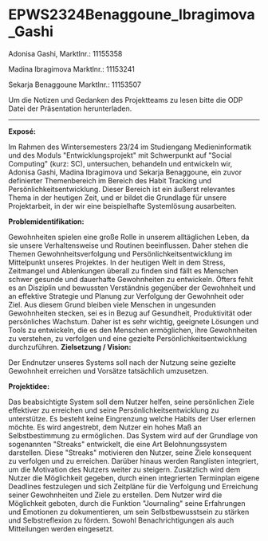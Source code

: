 # EPWS2324Benaggoune_Ibragimova_Gashi

Adonisa Gashi, Marktlnr.: 11155358

Madina Ibragimova Marktlnr.: 11153241

Sekarja Benaggoune Marktlnr.: 11153507

Um die Notizen und Gedanken des Projektteams zu lesen bitte die ODP Datei der Präsentation herunterladen.

***

**Exposé:**

Im Rahmen des Wintersemesters 23/24 im Studiengang Medieninformatik und des Moduls "Entwicklungsprojekt" mit Schwerpunkt auf "Social Computing" (kurz: SC), untersuchen, 
behandeln und entwickeln wir, Adonisa Gashi, Madina Ibragimova und Sekarja Benaggoune, ein zuvor definierter Themenbereich im Bereich des Habit Tracking und Persönlichkeitsentwicklung.
Dieser Bereich ist ein äußerst relevantes Thema in der heutigen Zeit, und er bildet die Grundlage für unsere Projektarbeit, in der wir eine beispielhafte Systemlösung ausarbeiten.

**Problemidentifikation:** 

Gewohnheiten spielen eine große Rolle in unserem alltäglichen Leben, da sie unsere Verhaltensweise und Routinen beeinflussen. 
Daher stehen die Themen Gewohnheitsverfolgung und Persönlichkeitsentwicklung im Mittelpunkt unseres Projektes.
In der heutigen Welt in dem Stress, Zeitmangel und Ablenkungen überall zu finden sind fällt es Menschen schwer gesunde und dauerhafte Gewohnheiten zu entwickeln. 
Öfters fehlt es an Disziplin und bewussten Verständnis gegenüber der Gewohnheit und an effektive Strategie und Planung zur Verfolgung der Gewohnheit oder Ziel. 
Aus diesem Grund bleiben viele Menschen in ungesunden Gewohnheiten stecken, sei es in Bezug auf Gesundheit, Produktivität oder persönliches Wachstum. 
Daher ist es sehr wichtig, geeignete Lösungen und Tools zu entwickeln, die es den Menschen ermöglichen, 
ihre Gewohnheiten zu verstehen, zu verfolgen und eine gezielte Persönlichkeitsentwicklung durchzuführen. 
**Zielsetzung / Vision:**

Der Endnutzer unseres Systems soll nach der Nutzung seine gezielte Gewohnheit erreichen und Vorsätze tatsächlich umzusetzen.

**Projektidee:**

Das beabsichtigte System soll dem Nutzer helfen, seine persönlichen Ziele effektiver zu erreichen und seine Persönlichkeitsentwicklung zu unterstütze.
Es besteht keine Eingrenzung welche Habits der User erlernen möchte. 
Es wird angestrebt, dem Nutzer ein hohes Maß an Selbstbestimmung zu ermöglichen. 
Das System wird auf der Grundlage von sogenannten "Streaks" entwickelt, die eine Art Belohnungssystem darstellen.
Diese "Streaks" motivieren den Nutzer, seine Ziele konsequent zu verfolgen und zu erreichen. 
Darüber hinaus werden Ranglisten integriert, um die Motivation des Nutzers weiter zu steigern. Zusätzlich wird dem Nutzer die Möglichkeit gegeben, durch einen integrierten Terminplan eigene Deadlines festzulegen und sich Zeitpläne für die Verfolgung und Erreichung seiner Gewohnheiten und Ziele zu erstellen.
Dem Nutzer wird die Möglichkeit geboten, durch die Funktion "Journaling" seine Erfahrungen und Emotionen zu dokumentieren, um sein Selbstbewusstsein zu stärken und Selbstreflexion zu fördern.
Sowohl Benachrichtigungen als auch Mitteilungen werden eingesetzt.

